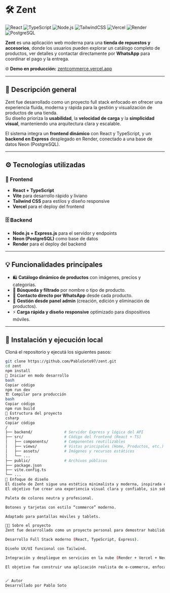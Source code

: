 # 🛠️ Zent

![React](https://img.shields.io/badge/React-20232A?style=for-the-badge&logo=react&logoColor=61DAFB)
![TypeScript](https://img.shields.io/badge/TypeScript-3178C6?style=for-the-badge&logo=typescript&logoColor=white)
![Node.js](https://img.shields.io/badge/Node.js-43853D?style=for-the-badge&logo=node.js&logoColor=white)
![TailwindCSS](https://img.shields.io/badge/Tailwind_CSS-06B6D4?style=for-the-badge&logo=tailwindcss&logoColor=white)
![Vercel](https://img.shields.io/badge/Vercel-000000?style=for-the-badge&logo=vercel&logoColor=white)
![Render](https://img.shields.io/badge/Render-46E3B7?style=for-the-badge&logo=render&logoColor=white)
![PostgreSQL](https://img.shields.io/badge/PostgreSQL-316192?style=for-the-badge&logo=postgresql&logoColor=white)

**Zent** es una aplicación web moderna para una **tienda de repuestos y accesorios**, donde los usuarios pueden explorar un catálogo completo de productos, ver detalles y contactar directamente por **WhatsApp** para coordinar el pago y la entrega.

🌐 **Demo en producción:** [zentcommerce.vercel.app](https://zentcommerce.vercel.app/)

---

## 🧩 Descripción general

Zent fue desarrollado como un proyecto full stack enfocado en ofrecer una experiencia fluida, moderna y rápida para la gestión y visualización de productos de una tienda.  
Su diseño prioriza la **usabilidad**, la **velocidad de carga** y la **simplicidad visual**, manteniendo una arquitectura clara y escalable.

El sistema integra un **frontend dinámico** con React y TypeScript, y un **backend en Express** desplegado en Render, conectado a una base de datos Neon (PostgreSQL).

---

## ⚙️ Tecnologías utilizadas

### 🧠 Frontend

- **React + TypeScript**
- **Vite** para desarrollo rápido y liviano
- **Tailwind CSS** para estilos y diseño responsive
- **Vercel** para el deploy del frontend

### 🗄️ Backend

- **Node.js + Express.js** para el servidor y endpoints
- **Neon (PostgreSQL)** como base de datos
- **Render** para el deploy del backend

---

## 💡 Funcionalidades principales

- 🛍️ **Catálogo dinámico de productos** con imágenes, precios y categorías.
- 🔎 **Búsqueda y filtrado** por nombre o tipo de producto.
- 💬 **Contacto directo por WhatsApp** desde cada producto.
- 🧾 **Gestión desde panel admin** (creación, edición y eliminación de productos).
- ⚡ **Carga rápida y diseño responsive** optimizado para dispositivos móviles.

---

## 🚀 Instalación y ejecución local

Cloná el repositorio y ejecutá los siguientes pasos:

```bash
git clone https://github.com/PabloSoto97/zent.git
cd zent
npm install
🔧 Iniciar en modo desarrollo
bash
Copiar código
npm run dev
🏗️ Compilar para producción
bash
Copiar código
npm run build
🧭 Estructura del proyecto
csharp
Copiar código
/
├── backend/              # Servidor Express y lógica del API
├── src/                  # Código del frontend (React + TS)
│   ├── components/       # Componentes reutilizables
│   ├── views/            # Vistas principales (Home, Productos, etc.)
│   ├── assets/           # Imágenes y recursos estáticos
│   └── ...
├── public/               # Archivos públicos
├── package.json
├── vite.config.ts
└── ...
🎨 Enfoque de diseño
El diseño de Zent sigue una estética minimalista y moderna, inspirada en plataformas de comercio electrónico actuales.
El objetivo fue crear una experiencia visual clara y confiable, sin sobrecargar al usuario.

Paleta de colores neutra y profesional.

Botones y tarjetas con estilo “commerce” moderno.

Adaptado para pantallas móviles y tablets.

👨‍💻 Sobre el proyecto
Zent fue desarrollado como un proyecto personal para demostrar habilidades en:

Desarrollo Full Stack moderno (React, TypeScript, Express).

Diseño UX/UI funcional con Tailwind.

Integración y despliegue en servicios en la nube (Render + Vercel + Neon).

El objetivo fue construir una aplicación realista de e-commerce, enfocada en la presentación de productos y contacto directo con el cliente.


🪄 Autor
Desarrollado por Pablo Soto
```
